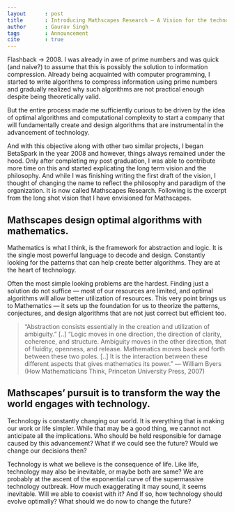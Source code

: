 ```yaml
---
layout      : post
title       : Introducing Mathscapes Research — A Vision for the technology of the Future 
author      : Gaurav Singh
tags        : Announcement
cite        : true
---
```


<span class="dropcap">F</span>lashback → 2008. I was already in awe of prime numbers and was quick (and naive?) to assume that this is possibly the solution to information compression. Already being acquainted with computer programming, I started to write algorithms to compress information using prime numbers and gradually realized why such algorithms are not practical enough despite being theoretically valid.

But the entire process made me sufficiently curious to be driven by the idea of optimal algorithms and computational complexity to start a company that will fundamentally create and design algorithms that are instrumental in the advancement of technology.

And with this objective along with other two similar projects, I began BetaSpark in the year 2008 and however, things always remained under the hood. Only after completing my post graduation, I was able to contribute more time on this and started explicating the long term vision and the philosophy. And while I was finishing writing the first draft of the vision, I thought of changing the name to reflect the philosophy and paradigm of the organization. It is now called Mathscapes Research. Following is the excerpt from the long shot vision that I have envisioned for Mathscapes.

## Mathscapes design optimal algorithms with mathematics.

Mathematics is what I think, is the framework for abstraction and logic. It is the single most powerful language to decode and design. Constantly looking for the patterns that can help create better algorithms. They are at the heart of technology.

Often the most simple looking problems are the hardest. Finding just a solution do not suffice — most of our resources are limited, and optimal algorithms will allow better utilization of resources. This very point brings us to Mathematics — it sets up the foundation for us to theorize the patterns, conjectures, and design algorithms that are not just correct but efficient too.

> “Abstraction consists essentially in the creation and utilization of ambiguity.” [..] “Logic moves in one direction, the direction of clarity, coherence, and structure. Ambiguity moves in the other direction, that of fluidity, openness, and release. Mathematics moves back and forth between these two poles. [..] It is the interaction between these different aspects that gives mathematics its power.” <span class="source">— William Byers (How Mathematicians Think, Princeton University Press, 2007)</span>

## Mathscapes’ pursuit is to transform the way the world engages with technology.

Technology is constantly changing our world. It is everything that is making our work or life simpler. While that may be a good thing, we cannot not anticipate all the implications. Who should be held responsible for damage caused by this advancement? What if we could see the future? Would we change our decisions then?

Technology is what we believe is the consequence of life. Like life, technology may also be inevitable, or maybe both are same? We are probably at the ascent of the exponential curve of the supermassive technology outbreak. How much exaggerating it may sound, it seems inevitable. Will we able to coexist with it? And If so, how technology should evolve optimally? What should we do now to change the future?